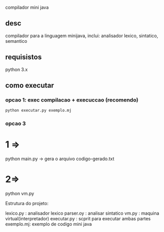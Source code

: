 compilador mini java
## desc

compilador para a linguagem minijava, inclui: analisador lexico, sintatico, semantico 

## requisistos
python 3.x

## como executar

### opcao 1: exec compilacao + execuccao (recomendo)
```bash 
python executar.py exemplo.mj
```

### opcao 3
# 1 => 
python main.py -> gera o arquivo codigo-gerado.txt

# 2=> 
python vm.py

Estrutura do projeto:

lexico.py : analisador lexico
parser.oy : analisar sintatico
vm.py : maquina virtual(interpretador)
executar.py : scprit para executar ambas partes
exemplo.mj: exemplo de codigo mini java
